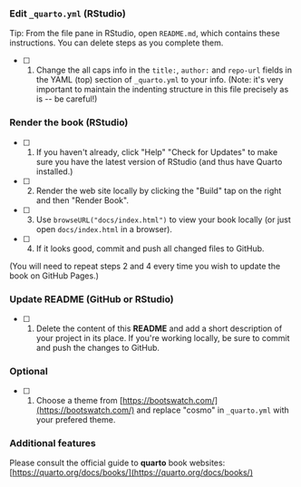 


### Edit `_quarto.yml` (RStudio)

Tip: From the file pane in RStudio, open `README.md`, which contains these instructions. You can delete steps as you complete them.

- [ ] 1. Change the all caps info in the `title:`, `author:` and `repo-url` fields in the YAML (top) section of `_quarto.yml` to your info. (Note: it's very important to maintain the indenting structure in this file precisely as is -- be careful!)

### Render the book (RStudio)

- [ ] 1. If you haven't already, click "Help" "Check for Updates" to make sure you have the latest version of RStudio (and thus have Quarto installed.)

- [ ] 2. Render the web site locally by clicking the "Build" tap on the right and then "Render Book".

- [ ] 3. Use `browseURL("docs/index.html")` to view your book locally (or just open `docs/index.html` in a browser).

- [ ] 4. If it looks good, commit and push all changed files to GitHub. 

(You will need to repeat steps 2 and 4 every time you wish to update the book on GitHub Pages.)

### Update README (GitHub or RStudio)

- [ ] 1. Delete the content of this **README** and add a short description of your project in its place. If you're working locally, be sure to commit and push the changes to GitHub.

### Optional

- [ ] 1. Choose a theme from [https://bootswatch.com/](https://bootswatch.com/) and replace "cosmo" in `_quarto.yml` with your prefered theme.

### Additional features

Please consult the official guide to **quarto** book websites: [https://quarto.org/docs/books/](https://quarto.org/docs/books/)



